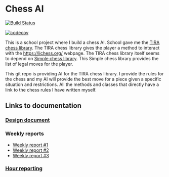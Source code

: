# Chess AI

[![Build Status](https://travis-ci.org/Tseipii89/ShakkiTekoaly-TIRALAB-Alkukesa2020.svg?branch=master)](https://travis-ci.org/Tseipii89/ShakkiTekoaly-TIRALAB-Alkukesa2020)

[![codecov](https://codecov.io/gh/Tseipii89/ShakkiTekoaly-TIRALAB-Alkukesa2020/branch/master/graph/badge.svg)](https://codecov.io/gh/Tseipii89/ShakkiTekoaly-TIRALAB-Alkukesa2020)


This is a school project where I build a chess AI. School gave me the  [TIRA chess library](https://github.com/TiraLabra/chess). The TIRA chess library gives the player a method to interact with the https://lichess.org/ webpage. The TIRA chess library itself seems to depend on [Simple chess library](https://github.com/bhlangonijr/chesslib). This Simple chess library provides the list of legal moves for the player.

This git repo is providing AI for the TIRA chess library. I provide the rules for the chess and my AI will provide the best move for a piece given a specific situation and restrictions. All the methods and classes that directly have a link to the chess rules I have written myself.

## Links to documentation

### [Design document](/documentation/Design_document.md)

### Weekly reports

* [Weekly report #1](/documentation/Weekly_report_1.md)
* [Weekly report #2](/documentation/Weekly_report_2.md)
* [Weekly report #3](/documentation/Weekly_report_3.md)

### [Hour reporting](/documentation/Hour_reporting.md)
